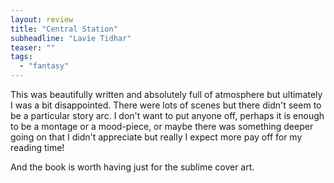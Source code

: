 ```yaml
---
layout: review
title: "Central Station"
subheadline: "Lavie Tidhar"
teaser: ""
tags:
  - "fantasy"
---
```


This was beautifully written and absolutely full of atmosphere but ultimately I was a
bit disappointed. There were lots of scenes but there didn't seem to be a particular
story arc. I don't want to put anyone off, perhaps it is enough to be a montage or
a mood-piece, or maybe there was something deeper going on that I didn't
appreciate but really I expect more pay off for my reading time!

And the book is worth having just for the sublime cover art.
